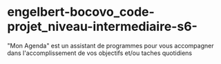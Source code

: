 # engelbert-bocovo_code-projet_niveau-intermediaire-s6-
"Mon Agenda" est un assistant de programmes pour vous accompagner dans l'accomplissement de vos objectifs et/ou taches  quotidiens
